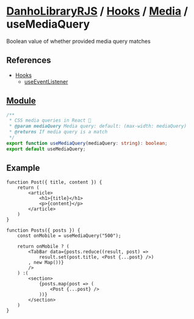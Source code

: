 # [DanhoLibraryRJS](../../index.md) / [Hooks](../index.md) / [Media](index.md) / useMediaQuery
Boolean value of whether provided media query matches

## References
* [Hooks](../index.md)
    * [useEventListener](../Events/useEventListener.md)

## [Module](../../../src/hooks/media/useMediaQuery.ts)
```ts
/**
 * CSS media queries in React 👀
 * @param mediaQuery Media query: default: (max-width: mediaQuery)
 * @returns If media query is a match
 */
export function useMediaQuery(mediaQuery: string): boolean;
export default useMediaQuery;
```

## Example
```tsx
function Post({ title, content }) {
    return (
        <article>
            <h1>{title}</h1>
            <p>{content}</p>
        </article>
    )
}

function Posts({ posts }) {
    const onMobile = useMediaQuery("500");

    return onMobile ? (
        <TabBar data={posts.reduce((result, post) => 
            result.set(post.title, <Post {...post} />)
        , new Map())} 
        />
    ) :(
        <section>
            {posts.map(post => (
                <Post {...post} />
            ))}
        </section>
    )
}
```